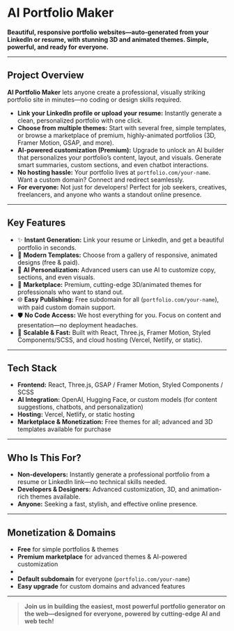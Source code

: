 # AI Portfolio Maker

**Beautiful, responsive portfolio websites—auto-generated from your LinkedIn or resume, with stunning 3D and animated themes. Simple, powerful, and ready for everyone.**

---

## Project Overview

**AI Portfolio Maker** lets anyone create a professional, visually striking portfolio site in minutes—no coding or design skills required.

- **Link your LinkedIn profile or upload your resume:** Instantly generate a clean, personalized portfolio with one click.
- **Choose from multiple themes:** Start with several free, simple templates, or browse a marketplace of premium, highly-animated portfolios (3D, Framer Motion, GSAP, and more).
- **AI-powered customization (Premium):** Upgrade to unlock an AI builder that personalizes your portfolio’s content, layout, and visuals. Generate smart summaries, custom sections, and even chatbot interactions.
- **No hosting hassle:** Your portfolio lives at `portfolio.com/your-name`. Want a custom domain? Connect and redirect seamlessly.
- **For everyone:** Not just for developers! Perfect for job seekers, creatives, freelancers, and anyone who wants a standout online presence.

---

## Key Features

- ✨ **Instant Generation:** Link your resume or LinkedIn, and get a beautiful portfolio in seconds.
- 🎨 **Modern Templates:** Choose from a gallery of responsive, animated designs (free & paid).
- 🤖 **AI Personalization:** Advanced users can use AI to customize copy, sections, and even visuals.
- 💼 **Marketplace:** Premium, cutting-edge 3D/animated themes for professionals who want to stand out.
- 🌐 **Easy Publishing:** Free subdomain for all (`portfolio.com/your-name`), with paid custom domain support.
- 🛡️ **No Code Access:** We host everything for you. Focus on content and presentation—no deployment headaches.
- 🚀 **Scalable & Fast:** Built with React, Three.js, Framer Motion, Styled Components/SCSS, and cloud hosting (Vercel, Netlify, or static).

---

## Tech Stack

- **Frontend:** React, Three.js, GSAP / Framer Motion, Styled Components / SCSS
- **AI Integration:** OpenAI, Hugging Face, or custom models (for content suggestions, chatbots, and personalization)
- **Hosting:** Vercel, Netlify, or static hosting
- **Marketplace & Monetization:** Free themes for all; advanced and 3D templates available for purchase

---

## Who Is This For?

- **Non-developers:** Instantly generate a professional portfolio from a resume or LinkedIn link—no technical skills needed.
- **Developers & Designers:** Advanced customization, 3D, and animation-rich themes available.
- **Anyone:** Seeking a fast, stylish, and effective online presence.

---

## Monetization & Domains

- **Free** for simple portfolios & themes
- **Premium marketplace** for advanced themes & AI-powered customization
- 
- **Default subdomain** for everyone (`portfolio.com/your-name`)
- **Easy upgrade** for custom domains and advanced features

---

> **Join us in building the easiest, most powerful portfolio generator on the web—designed for everyone, powered by cutting-edge AI and web tech!**
